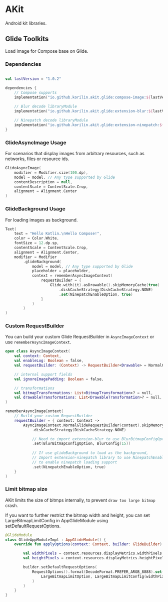 # AKit

Android kit libraries.

## Glide Toolkits

Load image for Compose base on Glide.

### Dependencies

```kotlin

val lastVersion = "1.0.2"

dependencies {
    // Compose supports
    implementation("io.github.korilin.akit.glide:compose-image:${lastVersion}")
    
    // Blur decode libraryModule
    implementation("io.github.korilin.akit.glide:extension-blur:${lastVersion}")

    // Ninepatch decode libraryModule
    implementation("io.github.korilin.akit.glide:extension-ninepatch:${lastVersion}")
}
```

### GlideAsyncImage Usage

For scenarios that display images from arbitrary resources, 
such as networks, files or resource ids.

```kotlin
GlideAsyncImage(
    modifier = Modifier.size(100.dp),
    model = model, // Any type supported by Glide
    contentDescription = null,
    contentScale = ContentScale.Crop,
    alignment = Alignment.Center
)
```

### GlideBackground Usage

For loading images as background.

```kotlin
Text(
    text = "Hello Kotlin.\nHello Compose!",
    color = Color.White,
    fontSize = 12.dp.sp,
    contentScale = ContentScale.Crop,
    alignment = Alignment.Center,
    modifier = Modifier
        .glideBackground(
            model = model, // Any type supported by Glide
            placeholder = placeholder,
            context = rememberAsyncImageContext(
                requestBuilder = {
                    Glide.with(it).asDrawable().skipMemoryCache(true)
                        .diskCacheStrategy(DiskCacheStrategy.NONE)
                        .set(NinepatchEnableOption, true)
                }
            )
        )
)
```

### Custom RequestBuilder

You can build your custom Glide RequestBuilder in `AsyncImageContext` 
or use `rememberAsyncImageContext`.

```kotlin
open class AsyncImageContext(
    val context: Context,
    val enableLog: Boolean = false,
    val requestBuilder: (Context) -> RequestBuilder<Drawable> = NormalGlideRequestBuilder,

    // internal support fields
    val ignoreImagePadding: Boolean = false,

    // transformations
    val bitmapTransformations: List<BitmapTransformation>? = null,
    val drawableTransformations: List<DrawableTransformation>? = null,
)

rememberAsyncImageContext(
    // Build your custom RequestBuilder
    requestBuilder = { context: Context ->
        AsyncImageContext.NormalGlideRequestBuilder(context).skipMemoryCache(true)
            .diskCacheStrategy(DiskCacheStrategy.NONE)

            // Need to import extension-blur to use BlurBitmapConfigOption
            .set(BlurBitmapConfigOption, BlurConfig(15))
            
            // If use glideBackground to load as the background,
            // Import extension-ninepatch library to use NinepatchEnableOption,
            // to enable ninepatch loading support
            .set(NinepatchEnableOption, true)
    }
)
```

### Limit bitmap size

AKit limits the size of bitmps internally, to prevent `draw too large bitmap` crash.

If you want to further restrict the bitmap width and height, you can set LargeBitmapLimitConfig 
in AppGlideModule using setDefaultRequestOptions.

```kotlin
@GlideModule
class GlideAppModuleImpl : AppGlideModule() {
    override fun applyOptions(context: Context, builder: GlideBuilder) {

        val widthPixels = context.resources.displayMetrics.widthPixels
        val heightPixels = context.resources.displayMetrics.heightPixels

        builder.setDefaultRequestOptions(
            RequestOptions().format(DecodeFormat.PREFER_ARGB_8888).set(
                LargeBitmapLimitOption, LargeBitmapLimitConfig(widthPixels, heightPixels)
            )
        )
    }
}
```
